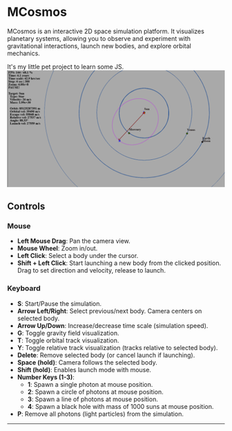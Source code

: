 # MCosmos

MCosmos is an interactive 2D space simulation platform. It visualizes planetary systems, allowing you to observe and experiment with gravitational interactions, launch new bodies, and explore orbital mechanics.

It's my little pet project to learn some JS.
![Screenshot.png](Screenshot.png)
## Controls

### Mouse
- **Left Mouse Drag**: Pan the camera view.
- **Mouse Wheel**: Zoom in/out.
- **Left Click**: Select a body under the cursor.
- **Shift + Left Click**: Start launching a new body from the clicked position. Drag to set direction and velocity, release to launch.

### Keyboard
- **S**: Start/Pause the simulation.
- **Arrow Left/Right**: Select previous/next body. Camera centers on selected body.
- **Arrow Up/Down**: Increase/decrease time scale (simulation speed).
- **G**: Toggle gravity field visualization.
- **T**: Toggle orbital track visualization.
- **Y**: Toggle relative track visualization (tracks relative to selected body).
- **Delete**: Remove selected body (or cancel launch if launching).
- **Space (hold)**: Camera follows the selected body.
- **Shift (hold)**: Enables launch mode with mouse.
- **Number Keys (1-3)**:
  - **1**: Spawn a single photon at mouse position.
  - **2**: Spawn a circle of photons at mouse position.
  - **3**: Spawn a line of photons at mouse position.
  - **4**: Spawn a black hole with mass of 1000 suns at mouse position.
- **P**: Remove all photons (light particles) from the simulation.
---